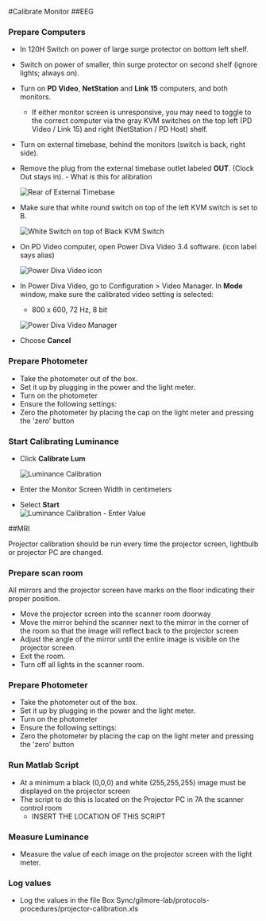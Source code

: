 #Calibrate Monitor
##EEG
### Prepare Computers
- In 120H Switch on power of large surge protector on bottom left shelf.

- Switch on power of smaller, thin surge protector on second shelf (ignore lights; always on).

- Turn on **PD Video**, **NetStation** and **Link 15** computers, and both monitors.

  - If either monitor screen is unresponsive, you may need to toggle to the correct computer via the gray KVM switches on the top left (PD Video / Link 15) and right (NetStation  / PD Host) shelf.

- Turn on external timebase, behind the monitors (switch is back, right side).

- Remove the plug from the external timebase outlet labeled **OUT**. (Clock Out stays in).  - What is this for alibration
 
    ![Rear of External Timebase](imgs/rear-of-ext-timebase.pictClipping.jpg)

- Make sure that white round switch on top of the left KVM switch is set to B.

    ![White Switch on top of Black KVM Switch](imgs/Serial_Switch_B.jpg)

- On PD Video computer, open Power Diva Video 3.4 software. (icon label says alias)

    ![Power Diva Video icon](imgs/power-diva-video-icon.pictClipping.jpg)
 
- In Power Diva Video, go to Configuration > Video Manager. In **Mode** window, make sure the calibrated video setting is selected: 

	- 800 x 600, 72 Hz, 8 bit

 
     ![Power Diva Video Manager](imgs/2015-04-28-calibration.jpg)  

- Choose **Cancel**

### Prepare Photometer

- Take the photometer out of the box. 
- Set it up by plugging in the power and the light meter.
- Turn on the photometer
- Ensure the following settings: 
- Zero the photometer by placing the cap on the light meter and pressing the 'zero' button


### Start Calibrating Luminance

- Click **Calibrate Lum**  

    ![Luminance Calibration](imgs/LuminanceCalibration2.jpg)


- Enter the Monitor Screen Width in centimeters
- Select **Start**  
    ![Luminance Calibration - Enter Value](imgs/LuminanceCalibration_EnterValue2.jpg)

##MRI

Projector calibration should be run every time the projector screen, lightbulb or projector PC are changed.

### Prepare scan room

All mirrors and the projector screen have marks on the floor indicating their proper position.
- Move the projector screen into the scanner room doorway
- Move the mirror behind the scanner next to the mirror in the corner of the room so that the image will reflect back to the projector screen
- Adjust the angle of the mirror until the entire image is visible on the projector screen.
- Exit the room.
- Turn off all lights in the scanner room.

### Prepare Photometer

- Take the photometer out of the box. 
- Set it up by plugging in the power and the light meter.
- Turn on the photometer
- Ensure the following settings:
- Zero the photometer by placing the cap on the light meter and pressing the 'zero' button


### Run Matlab Script

- At a minimum a black (0,0,0) and white (255,255,255) image must be displayed on the projector screen 
- The script to do this is located on the Projector PC in 7A the scanner control room
  - INSERT THE LOCATION OF THIS SCRIPT
 
### Measure Luminance

- Measure the value of each image on the projector screen with the light meter.

### Log values

- Log the values in the file Box Sync/gilmore-lab/protocols-procedures/projector-calibration.xls
